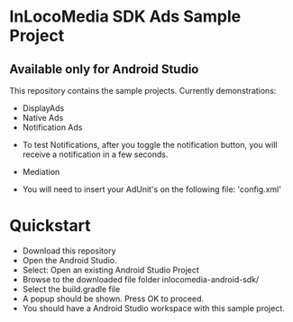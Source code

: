 InLocoMedia SDK Ads Sample Project
==

## Available only for Android Studio

This repository contains the sample projects.
Currently demonstrations:

* DisplayAds
* Native Ads
* Notification Ads
 - To test Notifications, after you toggle the notification button, you will receive a notification in a few seconds. 
* Mediation
- You will need to insert your AdUnit's on the following file: 'config.xml'

Quickstart
===

* Download this repository
* Open the Android Studio.
* Select: Open an existing Android Studio Project
* Browse to the downloaded file folder inlocomedia-android-sdk/
* Select the build.gradle file
* A popup should be shown. Press OK to proceed.
* You should have a Android Studio workspace with this sample project.
